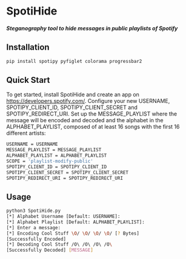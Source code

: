 # SpotiHide

##### Steganography tool to hide messages in public playlists of Spotify

## Installation

```bash
pip install spotipy pyfiglet colorama progressbar2
```
## Quick Start

To get started, install SpotiHide and create an app on https://developers.spotify.com/. Configure your new USERNAME, SPOTIPY_CLIENT_ID, SPOTIPY_CLIENT_SECRET and SPOTIPY_REDIRECT_URI. Set up the MESSAGE_PLAYLIST where the message will be encoded and decoded and the alphabet in the ALPHABET_PLAYLIST, composed of at least 16 songs with the first 16 different artists:

```bash
USERNAME = USERNAME
MESSAGE_PLAYLIST = MESSAGE_PLAYLIST
ALPHABET_PLAYLIST = ALPHABET_PLAYLIST
SCOPE = 'playlist-modify-public'
SPOTIPY_CLIENT_ID = SPOTIPY_CLIENT_ID
SPOTIPY_CLIENT_SECRET = SPOTIPY_CLIENT_SECRET
SPOTIPY_REDIRECT_URI = SPOTIPY_REDIRECT_URI
```
## Usage

```bash
python3 SpotiHide.py
[*] Alphabet Username [Default: USERNAME]:
[*] Alphabet Playlist [Default: ALPHABET_PLAYLIST]:
[*] Enter a message:
[*] Encoding Cool Stuff \O/ \O/ \O/ \O/ [? Bytes]
[Successfully Encoded]
[*] Decoding Cool Stuff /O\ /O\ /O\ /O\
[Successfully Decoded] [MESSAGE]
```
